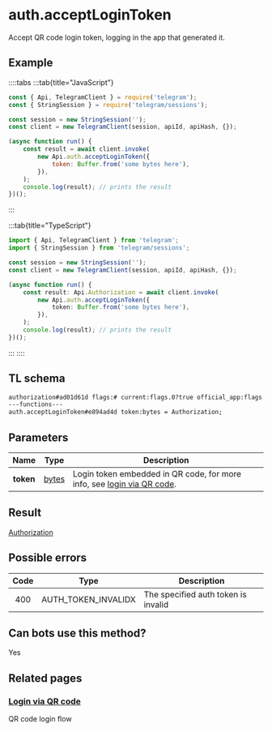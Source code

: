 # auth.acceptLoginToken

Accept QR code login token, logging in the app that generated it.

## Example

::::tabs
:::tab{title="JavaScript"}

```js
const { Api, TelegramClient } = require('telegram');
const { StringSession } = require('telegram/sessions');

const session = new StringSession('');
const client = new TelegramClient(session, apiId, apiHash, {});

(async function run() {
    const result = await client.invoke(
        new Api.auth.acceptLoginToken({
            token: Buffer.from('some bytes here'),
        }),
    );
    console.log(result); // prints the result
})();
```

:::

:::tab{title="TypeScript"}

```ts
import { Api, TelegramClient } from 'telegram';
import { StringSession } from 'telegram/sessions';

const session = new StringSession('');
const client = new TelegramClient(session, apiId, apiHash, {});

(async function run() {
    const result: Api.Authorization = await client.invoke(
        new Api.auth.acceptLoginToken({
            token: Buffer.from('some bytes here'),
        }),
    );
    console.log(result); // prints the result
})();
```

:::
::::

## TL schema

```txt
authorization#ad01d61d flags:# current:flags.0?true official_app:flags.1?true password_pending:flags.2?true hash:long device_model:string platform:string system_version:string api_id:int app_name:string app_version:string date_created:int date_active:int ip:string country:string region:string = Authorization;
---functions---
auth.acceptLoginToken#e894ad4d token:bytes = Authorization;
```

## Parameters

|   Name    | Type                                          | Description                                                                                                      |
| :-------: | --------------------------------------------- | ---------------------------------------------------------------------------------------------------------------- |
| **token** | [bytes](https://core.telegram.org/type/bytes) | Login token embedded in QR code, for more info, see [login via QR code](https://core.telegram.org/api/qr-login). |

## Result

[Authorization](https://core.telegram.org/type/Authorization)

## Possible errors

| Code | Type                | Description                         |
| :--: | ------------------- | ----------------------------------- |
| 400  | AUTH_TOKEN_INVALIDX | The specified auth token is invalid |

## Can bots use this method?

Yes

## Related pages

### [Login via QR code](https://core.telegram.org/api/qr-login)

QR code login flow
